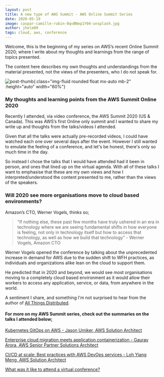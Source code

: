 ```yaml
---
layout: post
title: A new type of AWS Summit - AWS Online Summit Series
date: 2020-05-19
image: caspar-camille-rubin-0qvBNep1Y04-unsplash.jpg
author: jhole89
tags: cloud, aws, conference
---
```


Welcome, this is the beginning of my series on AWS’s recent Online Summit 2020; where I write about my 
thoughts and learnings from the range of topics presented. 

The content here describes my own thoughts and understandings from 
the material presented, not the views of the presenters, who I do not speak for.

![post-thumb]({{site.baseurl}}/assets/images/blog/caspar-camille-rubin-0qvBNep1Y04-unsplash.jpg){:class="img-fluid rounded float mx-auto mb-2" :height="auto" width="60%"}

### My thoughts and learning points from the AWS Summit Online 2020

Recently I attended, via video conference, the AWS Summit 2020 (US & Canada). This was AWS’s first Online only summit 
and I wanted to share my write up and thoughts from the talks/videos I attended.

Given that all the talks were actually pre-recorded videos, I could have watched each one over several days after the event. 
However I still wanted to emulate the feeling of a conference, and let's be honest, there's only so much time in the day.

So instead I chose the talks that I would have attended had it been in person, and ones that lined up on the virtual agenda. 
With all of these talks I want to emphasise that these are my own views and how I interpreted/understood the content presented to me, 
rather than the views of the speakers.

### Will 2020 see more organisations move to cloud based environments? 

Amazon’s CTO, Werner Vogels, thinks so;

> "If nothing else, these past few months have truly ushered in an era in technology where we are seeing fundamental shifts 
in how everyone is feeling, not only in technology itself but how to access that technology, as well as how we build 
that technology” - Werner Vogels, Amazon CTO


Werner Vogels opened the conference by talking about the unprecedented increase in demand for AWS due to the sudden shift 
to WFH practices, as individuals and organizations alike lean on the cloud to support them.

He predicted that in 2020 and beyond, we would see most organisations moving to a completely cloud based environment 
as it would allow their workers to access any application, service, or data, from anywhere in the world. 

A sentiment I share, and something I'm not surprised to hear from the author of [All Things Distributed](https://www.allthingsdistributed.com/).


#### For more on my AWS Summit series, check out the summaries on the talks I attended below;


[Kubernetes GitOps on AWS -
Jason Umiker, AWS Solution Architect]({{site.baseurl}}/2020/05/20/aws-meets-gitops/)

[Enterprise cloud migration meets application containerization -
Gaurav Arora, AWS Senior Partner Solutions Architect]({{site.baseurl}}/2020/05/21/enterprise-containerization/)

[CI/CD at scale: Best practices with AWS DevOps services -
Loh Yiang Meng, AWS Solution Architect]({{site.baseurl}}/2020/05/22/cicd-at-scale/)

[What was it like to attend a virtual conference?](https://manta-innovations.co.uk/2020/05/24/virtual-conf/)

